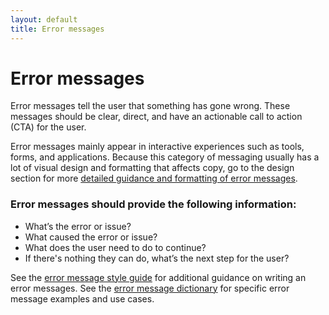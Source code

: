 ```yaml
---
layout: default
title: Error messages
---
```


# Error messages

Error messages tell the user that something has gone wrong. These messages should be clear, direct, and have an actionable call to action (CTA) for the user.

Error messages mainly appear in interactive experiences such as tools, forms, and applications. Because this category of messaging usually has a lot of visual design and formatting that affects copy, go to the design section for more [detailed guidance and formatting of error messages](https://design.va.gov/patterns/messaging-error-messages).

### Error messages should provide the following information:
- What’s the error or issue?
- What caused the error or issue?
- What does the user need to do to continue?
- If there's nothing they can do, what’s the next step for the user?

See the [error message style guide](https://design.va.gov/patterns/messaging-error-messages) for additional guidance on writing an error messages.
See the [error message dictionary](https://design.va.gov/patterns/messaging-dictionary) for specific error message examples and use cases.
